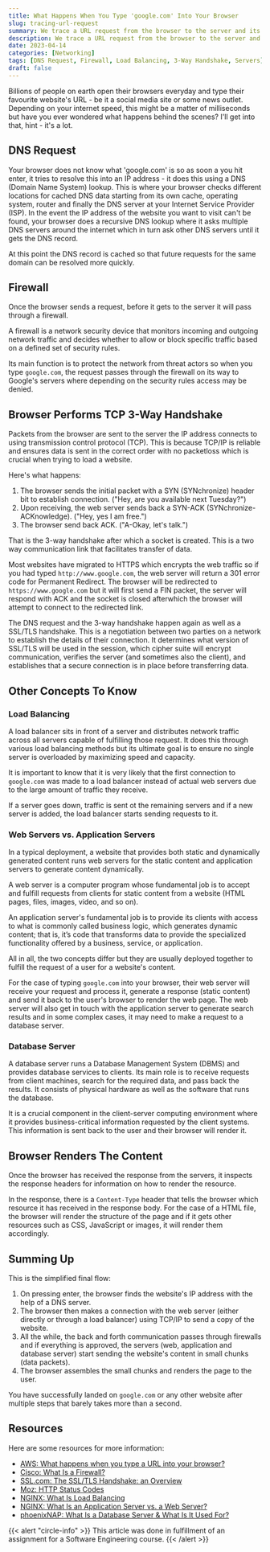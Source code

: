 ```yaml
---
title: What Happens When You Type 'google.com' Into Your Browser
slug: tracing-url-request
summary: We trace a URL request from the browser to the server and its rendering.
description: We trace a URL request from the browser to the server and its rendering. 
date: 2023-04-14
categories: [Networking]
tags: [DNS Request, Firewall, Load Balancing, 3-Way Handshake, Servers]
draft: false
---
```


Billions of people on earth open their browsers everyday and type their favourite website's URL - be it a social media site or some news outlet. Depending on your internet speed, this might be a matter of milliseconds but have you ever wondered what happens behind the scenes? I'll get into that, hint - it's a lot.

## DNS Request

Your browser does not know what 'google.com' is so as soon a you hit enter, it tries to resolve this into an IP address - it does this using a DNS (Domain Name System) lookup. This is where your browser checks different locations for cached DNS data starting from its own cache, operating system, router and finally the DNS server at your Internet Service Provider (ISP). In the event the IP address of the website you want to visit can't be found, your browser does a recursive DNS lookup where it asks multiple DNS servers around the internet which in turn ask other DNS servers until it gets the DNS record. 

At this point the DNS record is cached so that future requests for the same domain can be resolved more quickly.

## Firewall

Once the browser sends a request, before it gets to the server it will pass through a firewall.

A firewall is a network security device that monitors incoming and outgoing network traffic and decides whether to allow or block specific traffic based on a defined set of security rules.

Its main function is to protect the network from threat actors so when you type `google.com`, the request passes through the firewall on its way to Google's servers where depending on the security rules access may be denied. 

## Browser Performs TCP 3-Way Handshake

Packets from the browser are sent to the server the IP address connects to using transmission control protocol (TCP). This is because TCP/IP is reliable and ensures data is sent in the correct order with no packetloss which is crucial when trying to load a website. 

Here's what happens:

1. The browser sends the initial packet with a SYN (SYNchronize) header bit to establish connection. ("Hey, are you available next Tuesday?") 
2. Upon receiving, the web server sends back a SYN-ACK (SYNchronize-ACKnowledge). ("Hey, yes I am free.")
3. The browser send back ACK. ("A-Okay, let's talk.")

That is the 3-way handshake after which a socket is created. This is a two way communication link that facilitates transfer of data.

Most websites have migrated to HTTPS which encrypts the web traffic so if you had typed `http://www.google.com`, the web server will return a 301 error code for Permanent Redirect. The browser will be redirected to `https://www.google.com` but it will first send a FIN packet, the server will respond with ACK and the socket is closed afterwhich the browser will attempt to connect to the redirected link.

The DNS request and the 3-way handshake happen again as well as a SSL/TLS handshake. This is a negotiation between two parties on a network to establish the details of their connection. It determines what version of SSL/TLS will be used in the session, which cipher suite will encrypt communication, verifies the server (and sometimes also the client), and establishes that a secure connection is in place before transferring data.

## Other Concepts To Know
### Load Balancing

A load balancer sits in front of a server and distributes network traffic across all servers capable of fulfilling those request. It does this through various load balancing methods but its ultimate goal is to ensure no single server is overloaded by maximizing speed and capacity.

It is important to know that it is very likely that the first connection to `google.com` was made to a load balancer instead of actual web servers due to the large amount of traffic they receive. 

If a server goes down, traffic is sent ot the remaining servers and if a new server is added, the load balancer starts sending requests to it.

### Web Servers vs. Application Servers

In a typical deployment, a website that provides both static and dynamically generated content runs web servers for the static content and application servers to generate content dynamically. 

A web server is a computer program whose fundamental job is to accept and fulfill requests from clients for static content from a website (HTML pages, files, images, video, and so on).

An application server's fundamental job is to provide its clients with access to what is commonly called business logic, which generates dynamic content; that is, it’s code that transforms data to provide the specialized functionality offered by a business, service, or application. 

All in all, the two concepts differ but they are usually deployed together to fulfill the request of a user for a website's content.

For the case of typing `google.com` into your browser, their web server will receive your request and process it, generate a response (static content) and send it back to the user's browser to render the web page. The web server will also get in touch with the application server to generate search results and in some complex cases, it may need to make a request to a database server.

### Database Server

A database server runs a Database Management System (DBMS) and provides database services to clients. Its main role is to receive requests from client machines, search for the required data, and pass back the results. It consists of physical hardware as well as the software that runs the database. 

It is a crucial component in the client-server computing environment where it provides business-critical information requested by the client systems. This information is sent back to the user and their browser will render it. 

## Browser Renders The Content

Once the browser has received the response from the servers, it inspects the response headers for information on how to render the resource.

In the response, there is a `Content-Type` header that tells the browser which resource it has received in the response body. For the case of a HTML file, the browser will render the structure of the page and if it gets other resources such as CSS, JavaScript or images, it will render them accordingly. 

## Summing Up

This is the simplified final flow:
1. On pressing enter, the browser finds the website's IP address with the help of a DNS server.
2. The browser then makes a connection with the web server (either directly or through a load balancer) using TCP/IP to send a copy of the website.
3. All the while, the back and forth communication passes through firewalls and if everything is approved, the servers (web, application and database server) start sending the website's content in small chunks (data packets).
4. The browser assembles the small chunks and renders the page to the user. 

You have successfully landed on `google.com` or any other website after multiple steps that barely takes more than a second.

## Resources

Here are some resources for more information:

- [AWS: What happens when you type a URL into your browser?](https://aws.amazon.com/blogs/mobile/what-happens-when-you-type-a-url-into-your-browser/)
- [Cisco: What Is a Firewall?](https://www.cisco.com/c/en/us/products/security/firewalls/what-is-a-firewall.html)
- [SSL.com: The SSL/TLS Handshake: an Overview](https://www.ssl.com/article/ssl-tls-handshake-overview/)
- [Moz: HTTP Status Codes](https://moz.com/learn/seo/http-status-codes)
- [NGINX: What Is Load Balancing](https://www.nginx.com/resources/glossary/load-balancing/)
- [NGINX: What Is an Application Server vs. a Web Server?](https://www.nginx.com/resources/glossary/application-server-vs-web-server/)
- [phoenixNAP: What Is a Database Server & What Is It Used For?](https://phoenixnap.com/kb/what-is-a-database-server)

{{< alert "circle-info" >}}
This article was done in fulfillment of an assignment for a Software Engineering course.
{{< /alert >}}

